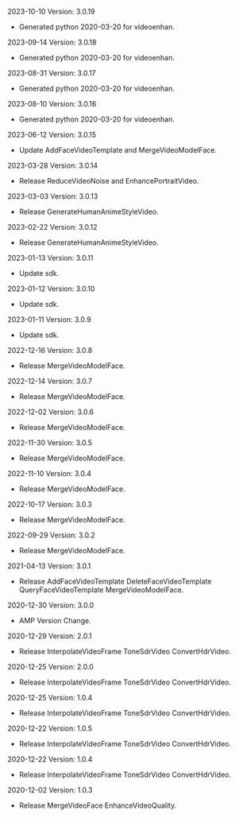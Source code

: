 2023-10-10 Version: 3.0.19
- Generated python 2020-03-20 for videoenhan.

2023-09-14 Version: 3.0.18
- Generated python 2020-03-20 for videoenhan.

2023-08-31 Version: 3.0.17
- Generated python 2020-03-20 for videoenhan.

2023-08-10 Version: 3.0.16
- Generated python 2020-03-20 for videoenhan.

2023-06-12 Version: 3.0.15
- Update AddFaceVideoTemplate and MergeVideoModelFace.

2023-03-28 Version: 3.0.14
- Release ReduceVideoNoise and EnhancePortraitVideo. 

2023-03-03 Version: 3.0.13
- Release GenerateHumanAnimeStyleVideo.

2023-02-22 Version: 3.0.12
- Release GenerateHumanAnimeStyleVideo.

2023-01-13 Version: 3.0.11
- Update sdk.

2023-01-12 Version: 3.0.10
- Update sdk.

2023-01-11 Version: 3.0.9
- Update sdk.

2022-12-16 Version: 3.0.8
- Release MergeVideoModelFace.

2022-12-14 Version: 3.0.7
- Release MergeVideoModelFace.

2022-12-02 Version: 3.0.6
- Release MergeVideoModelFace.

2022-11-30 Version: 3.0.5
- Release MergeVideoModelFace.

2022-11-10 Version: 3.0.4
- Release MergeVideoModelFace.

2022-10-17 Version: 3.0.3
- Release MergeVideoModelFace.

2022-09-29 Version: 3.0.2
- Release MergeVideoModelFace.

2021-04-13 Version: 3.0.1
- Release AddFaceVideoTemplate DeleteFaceVideoTemplate QueryFaceVideoTemplate MergeVideoModelFace.

2020-12-30 Version: 3.0.0
- AMP Version Change.

2020-12-29 Version: 2.0.1
- Release InterpolateVideoFrame ToneSdrVideo ConvertHdrVideo.

2020-12-25 Version: 2.0.0
- Release InterpolateVideoFrame ToneSdrVideo ConvertHdrVideo.

2020-12-25 Version: 1.0.4
- Release InterpolateVideoFrame ToneSdrVideo ConvertHdrVideo.

2020-12-22 Version: 1.0.5
- Release InterpolateVideoFrame ToneSdrVideo ConvertHdrVideo.

2020-12-22 Version: 1.0.4
- Release InterpolateVideoFrame ToneSdrVideo ConvertHdrVideo.

2020-12-02 Version: 1.0.3
- Release MergeVideoFace EnhanceVideoQuality.

